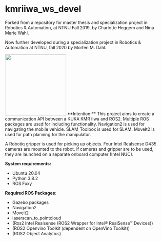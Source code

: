 # kmriiwa_ws_devel

Forked from a repository for master thesis and specialization project in Robotics & Automation, at NTNU Fall 2019, by Charlotte Heggem and Nina Marie Wahl. 

Now further developed during a specialization project in Robotics & Automation at NTNU, fall 2020 by Morten M. Dahl.

<img src="https://img.directindustry.com/images_di/photo-g/17587-12407502.webp" height="200"/>
**Intention:**
This project aims to create a communication API between a KUKA KMR iiwa and ROS2. 
Multiple ROS packages are used for including functionality. 
Navigation2 is used for navigating the mobile vehicle. 
SLAM_Toolbox is used for SLAM.
MoveIt2 is used for path planning for the manipulator. 

A Robotiq gripper is used for picking up objects. 
Four Intel Realsense D435 cameras are mounted to the robot.
If cameras and gripper are to be used, they are launched on a separate onboard computer (Intel NUC). 

**System requirements:** 
- Ubuntu 20.04
- Python 3.8.2
- ROS Foxy


**Required ROS Packages:**
- Gazebo packages
- Navigation2
- MoveIt2
- laserscan_to_pointcloud
- (Ros2 Intel Realsense (ROS2 Wrapper for Intel® RealSense™ Devices))
- (ROS2 Openvino Toolkit (dependent on OpenVino Toolkit))
- (ROS2 Object Analytics)
